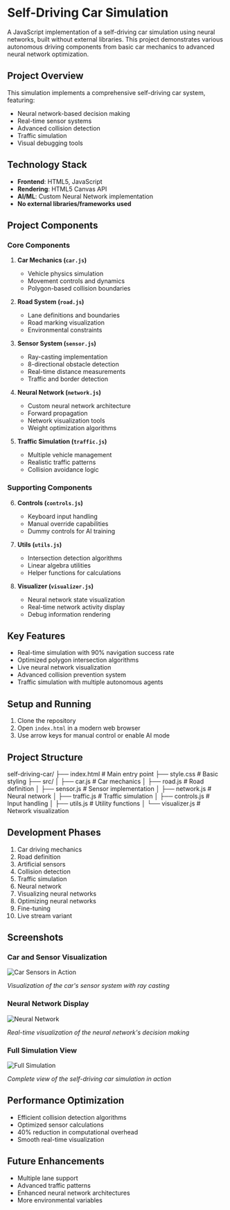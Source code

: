 # Self-Driving Car Simulation

A JavaScript implementation of a self-driving car simulation using neural networks, built without external libraries. This project demonstrates various autonomous driving components from basic car mechanics to advanced neural network optimization.

## Project Overview

This simulation implements a comprehensive self-driving car system, featuring:
- Neural network-based decision making
- Real-time sensor systems
- Advanced collision detection
- Traffic simulation
- Visual debugging tools

## Technology Stack
- **Frontend**: HTML5, JavaScript
- **Rendering**: HTML5 Canvas API
- **AI/ML**: Custom Neural Network implementation
- **No external libraries/frameworks used**

## Project Components

### Core Components

1. **Car Mechanics (`car.js`)**
   - Vehicle physics simulation
   - Movement controls and dynamics
   - Polygon-based collision boundaries

2. **Road System (`road.js`)**
   - Lane definitions and boundaries
   - Road marking visualization
   - Environmental constraints

3. **Sensor System (`sensor.js`)**
   - Ray-casting implementation
   - 8-directional obstacle detection
   - Real-time distance measurements
   - Traffic and border detection

4. **Neural Network (`network.js`)**
   - Custom neural network architecture
   - Forward propagation
   - Network visualization tools
   - Weight optimization algorithms

5. **Traffic Simulation (`traffic.js`)**
   - Multiple vehicle management
   - Realistic traffic patterns
   - Collision avoidance logic

### Supporting Components

6. **Controls (`controls.js`)**
   - Keyboard input handling
   - Manual override capabilities
   - Dummy controls for AI training

7. **Utils (`utils.js`)**
   - Intersection detection algorithms
   - Linear algebra utilities
   - Helper functions for calculations

8. **Visualizer (`visualizer.js`)**
   - Neural network state visualization
   - Real-time network activity display
   - Debug information rendering

## Key Features

- Real-time simulation with 90% navigation success rate
- Optimized polygon intersection algorithms
- Live neural network visualization
- Advanced collision prevention system
- Traffic simulation with multiple autonomous agents

## Setup and Running

1. Clone the repository
2. Open `index.html` in a modern web browser
3. Use arrow keys for manual control or enable AI mode

## Project Structure
self-driving-car/ ├── index.html # Main entry point ├── style.css # Basic styling ├── src/ │ ├── car.js # Car mechanics │ ├── road.js # Road definition │ ├── sensor.js # Sensor implementation │ ├── network.js # Neural network │ ├── traffic.js # Traffic simulation │ ├── controls.js # Input handling │ ├── utils.js # Utility functions │ └── visualizer.js # Network visualization


## Development Phases

1. Car driving mechanics
2. Road definition
3. Artificial sensors
4. Collision detection
5. Traffic simulation
6. Neural network
7. Visualizing neural networks
8. Optimizing neural networks
9. Fine-tuning
10. Live stream variant


## Screenshots

### Car and Sensor Visualization
![Car Sensors in Action](./ss/sensor.png)

*Visualization of the car's sensor system with ray casting*

### Neural Network Display
![Neural Network](./ss/neural_network.png)

*Real-time visualization of the neural network's decision making*

### Full Simulation View
![Full Simulation](./ss/full_view.png)

*Complete view of the self-driving car simulation in action*

## Performance Optimization

- Efficient collision detection algorithms
- Optimized sensor calculations
- 40% reduction in computational overhead
- Smooth real-time visualization

## Future Enhancements

- Multiple lane support
- Advanced traffic patterns
- Enhanced neural network architectures
- More environmental variables
